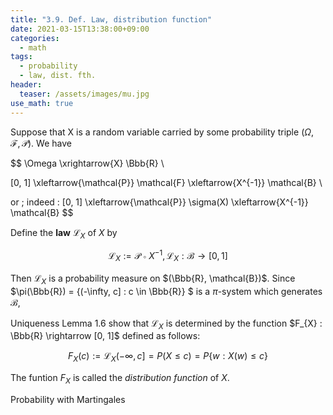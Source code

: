 ```yaml
---
title: "3.9. Def. Law, distribution function"
date: 2021-03-15T13:38:00+09:00
categories:
  - math
tags:
  - probability 
  - law, dist. fth.
header:
  teaser: /assets/images/mu.jpg
use_math: true
---
```


Suppose that X is a random variable carried by some probability triple $(\Omega, \mathcal{F}, \mathcal{P})$. We have

$$ 
\Omega \xrightarrow{X} \Bbb{R} \\

[0, 1] \xleftarrow{\mathcal{P}} \mathcal{F} \xleftarrow{X^{-1}} \mathcal{B} \\

or \; indeed \: [0, 1] \xleftarrow{\mathcal{P}} \sigma(X) \xleftarrow{X^{-1}} \mathcal{B}
$$

Define the **law** $\mathcal{L}_{X}$ of $X$ by

$$
\mathcal{L}_{X} := \mathcal{P} \circ X^{-1}, \, \mathcal{L}_{X} : \mathcal{B} \rightarrow [0, 1]
$$

Then $\mathcal{L}_{X}$ is a probability measure on $(\Bbb{R}, \mathcal{B})$. Since $\pi(\Bbb{R}) = \{(-\infty, c] : c \in \Bbb{R}\} $ is a $\pi$-system which generates $\mathcal{B}$, 

Uniqueness Lemma 1.6 show that $\mathcal{L}_{X}$ is determined by the function $F_{X} : \Bbb{R} \rightarrow [0, 1]$ defined as follows:

$$
F_{X}(c) := \mathcal{L}_{X}(-\infty, c] = P(X \leq c) = P\{w : X(w) \leq c\} 
$$

The funtion $F_{X}$ is called the *distribution function* of $X$.

Probability with Martingales 